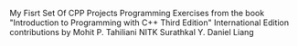 My Fisrt Set Of CPP Projects
Programming Exercises from the book "Introduction to Programming with C++ Third Edition" International Edition contributions by
Mohit P. Tahiliani
NITK Surathkal
Y. Daniel Liang
